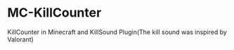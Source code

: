 # MC-KillCounter
KillCounter in Minecraft and KillSound Plugin(The kill sound was inspired by Valorant)
